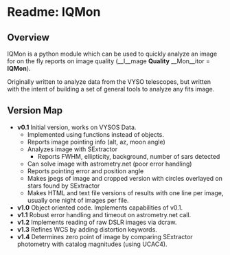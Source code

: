 # Readme: IQMon

## Overview

IQMon is a python module which can be used to quickly analyze an image for on the fly reports on image quality (__I__mage __Quality__ __Mon__itor = __IQMon__).

Originally written to analyze data from the VYSO telescopes, but written with the intent of building a set of general tools to analyze any fits image.

## Version Map

* __v0.1__ Initial version, works on VYSOS Data.
	* Implemented using functions instead of objects.
	* Reports image pointing info (alt, az, moon angle)
	* Analyzes image with SExtractor
		* Reports FWHM, ellipticity, background, number of sars detected
	* Can solve image with astrometry.net (poor error handling)
	* Reports pointing error and position angle
	* Makes jpegs of image and cropped version with circles overlayed on stars found by SExtractor
	* Makes HTML and text file versions of results with one line per image, usually one night of images per file.
* __v1.0__ Object oriented code.  Implements capabilities of v0.1.
* __v1.1__ Robust error handling and timeout on astrometry.net call.
* __v1.2__ Implements reading of raw DSLR images via dcraw.
* __v1.3__ Refines WCS by adding distortion keywords.
* __v1.4__ Determines zero point of image by comparing SExtractor photometry with catalog magnitudes (using UCAC4).
